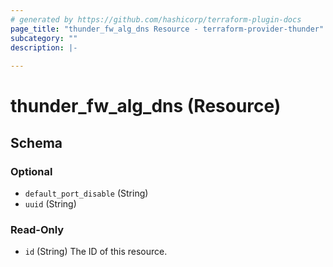 ```yaml
---
# generated by https://github.com/hashicorp/terraform-plugin-docs
page_title: "thunder_fw_alg_dns Resource - terraform-provider-thunder"
subcategory: ""
description: |-
  
---
```


# thunder_fw_alg_dns (Resource)





<!-- schema generated by tfplugindocs -->
## Schema

### Optional

- `default_port_disable` (String)
- `uuid` (String)

### Read-Only

- `id` (String) The ID of this resource.


